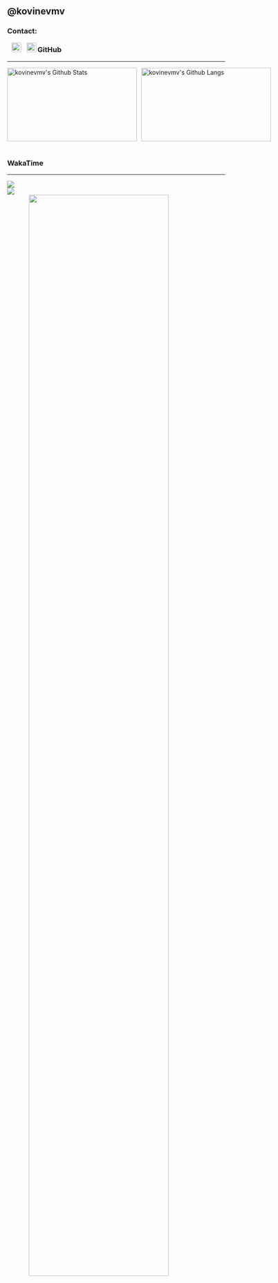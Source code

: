## @kovinevmv

### Contact:

[<img align="left" style="margin-left: 10px" alt="kovinevmv | Telegram" width="22px" src="https://cdn.jsdelivr.net/npm/simple-icons@v3/icons/telegram.svg" />][telegram]
[<img align="left" style="margin-left: 10px" alt="kovinevmv | GMail" width="22px" src="https://cdn.jsdelivr.net/npm/simple-icons@v3/icons/gmail.svg" />][gmail]


<h3> GitHub</h3>
    <hr/>
    <div style="display: flex">
      <div style="display: block; width: calc(50% - 10px); margin-right: 10px; min-width: 300px; ">
        <img
          style="height: 170px; width: 100%"
          alt="kovinevmv's Github Stats"
          src="https://github-readme-stats.vercel.app/api?username=kovinevmv&count_private=true&show_icons=true"
        />
      </div>
      <div style="display: block; width: calc(50% - 10px); margin-right: 10px;  min-width: 300px;">
        <img
          style="height: 170px; width: 100%"
          alt="kovinevmv's Github Langs"
          src="https://github-readme-stats.vercel.app/api/top-langs/?username=kovinevmv&layout=compact"
        />
      </div>
    </div>
    <br/>
    <h3> WakaTime</h3>
    <hr/>
    <div>
      <div>
        <a href="https://wakatime.com"><img style="display: block; min-width: 300px; max-width: 50%; float: left; margin: 0; padding: 0" src="https://wakatime.com/share/@3252d78c-8dea-48f1-aed9-7ca47009b346/c1c28e6e-8567-499f-8c5c-2bd848fa7cef.png" /></a>
      </div>
      <div>
        <a href="https://wakatime.com"><img style="display: block; min-width: 300px; max-width: 50%; float: left; margin: 0; padding: 0" src="https://wakatime.com/share/@3252d78c-8dea-48f1-aed9-7ca47009b346/d0486e03-8aa1-47e1-9e67-9f86739efb11.png" /></a>
      </div>
    </div>
    <div>
      <a href="https://wakatime.com"><img style="display: block; width: 80%; margin: auto" src="https://wakatime.com/share/@3252d78c-8dea-48f1-aed9-7ca47009b346/88d4d001-b929-425a-a22c-dae135a5f736.png" /></a>
    </div>
  </div>

[telegram]: https://t.me/kovinevmv
[gmail]: mailto:kovinevmv@gmail.com

